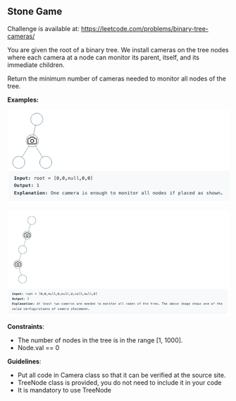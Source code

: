 ## Stone Game

Challenge is available at: https://leetcode.com/problems/binary-tree-cameras/

You are given the root of a binary tree. We install cameras on the tree nodes where each camera at a node can monitor its parent, itself, and its immediate children.

Return the minimum number of cameras needed to monitor all nodes of the tree.

**Examples:**  

![img.png](img.png)


![img_1.png](img_1.png)

**Constraints**:  

- The number of nodes in the tree is in the range [1, 1000].
- Node.val == 0

**Guidelines**:
- Put all code in Camera class so that it can be verified at the source site. 
- TreeNode class is provided, you do not need to include it in your code
- It is mandatory to use TreeNode
